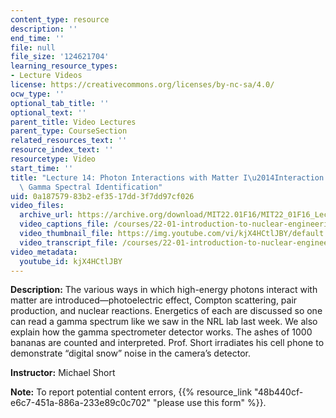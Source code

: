 ```yaml
---
content_type: resource
description: ''
end_time: ''
file: null
file_size: '124621704'
learning_resource_types:
- Lecture Videos
license: https://creativecommons.org/licenses/by-nc-sa/4.0/
ocw_type: ''
optional_tab_title: ''
optional_text: ''
parent_title: Video Lectures
parent_type: CourseSection
related_resources_text: ''
resource_index_text: ''
resourcetype: Video
start_time: ''
title: "Lecture 14: Photon Interactions with Matter I\u2014Interaction Methods and\
  \ Gamma Spectral Identification"
uid: 0a187579-83b2-ef35-17dd-3f7dd97cf026
video_files:
  archive_url: https://archive.org/download/MIT22.01F16/MIT22_01F16_Lec14_300k.mp4
  video_captions_file: /courses/22-01-introduction-to-nuclear-engineering-and-ionizing-radiation-fall-2016/103aa262c9e65db9abdb2f2ff516ef38_kjX4HCtlJBY.vtt
  video_thumbnail_file: https://img.youtube.com/vi/kjX4HCtlJBY/default.jpg
  video_transcript_file: /courses/22-01-introduction-to-nuclear-engineering-and-ionizing-radiation-fall-2016/4260aa909e13b9fbf443a490ba1f1017_kjX4HCtlJBY.pdf
video_metadata:
  youtube_id: kjX4HCtlJBY
---
```


**Description:** The various ways in which high-energy photons interact with matter are introduced—photoelectric effect, Compton scattering, pair production, and nuclear reactions. Energetics of each are discussed so one can read a gamma spectrum like we saw in the NRL lab last week. We also explain how the gamma spectrometer detector works. The ashes of 1000 bananas are counted and interpreted. Prof. Short irradiates his cell phone to demonstrate “digital snow” noise in the camera’s detector.

**Instructor:** Michael Short

**Note:** To report potential content errors, {{% resource_link "48b440cf-e6c7-451a-886a-233e89c0c702" "please use this form" %}}.

